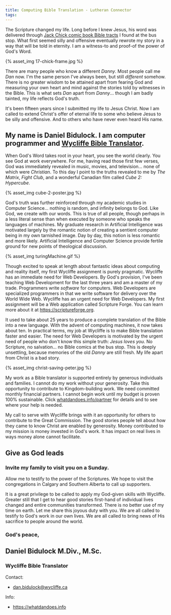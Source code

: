 ```yaml
---
title: Computing Bible Translation - Lutheran Connector
tags:
---
```


The Scripture changed my life. Long before I knew Jesus, his word was delivered through [Jack Chick comic book Bible tracts](https://www.chick.com/) I found at the bus stop. What first seemed silly and offensive eventually rewrote my story in a way that will be told in eternity. I am a witness-to and proof-of the power of God's Word. 

{% asset_img 17-chick-frame.jpg %}

<!-- more -->

There are many people who know a different _Danny_. Most people call me _Dan_ now. I'm the same person I've always been, but still _different_ somehow. There is no greater wisdom to be attained apart from fearing God and measuring your own heart and mind against the stories told by witnesses in the Bible. This is what sets _Dan_ apart from _Danny_... though I am badly tainted, my life reflects God's truth.

It's been fifteen years since I submitted my life to Jesus Christ. Now I am called to extend Christ's offer of eternal life to some who believe Jesus to be silly and offensive. And to others who have never even heard His name.

## My name is Daniel Bidulock. I am computer programmer and [Wycliffe Bible Translator](https://www.wycliffe.ca/).

When God's Word takes root in your heart, you see the world clearly. You see God at work everywhere. For me, having read those first few verses, God was immediately revealed in music, movies, and television... none of which were _Christian_. To this day I point to the truths revealed to me by _The Matrix_, _Fight Club_, and a wonderful Canadian film called _Cube 2: Hypercube_.

{% asset_img cube-2-poster.jpg %}

God's truth was further reinforced through my academic studies in Computer Science... nothing is random, and infinity belongs to God. Like God, we create with our words. This is true of all people, though perhaps in a less literal sense than when executed by someone who speaks the languages of machines. My graduate research in Artificial Intelligence was motivated largely by the romantic notion of creating a sentient computer being in my own tarnished image. Day by day, this notion is less romantic and more likely. Artificial Intelligence and Computer Science provide fertile ground for new points of theological discussion.

{% asset_img turingMachine.gif %}

Though excited to speak at length about fantastic ideas about computing and reality itself, my first Wycliffe assignment is purely pragmatic. Wycliffe has an immediate need for Web Developers. By God's provision, I've been teaching Web Development for the last three years and am a master of my trade. Programmers write _software_ for computers. Web Developers are specialized programmers in that we write software for delivery over the World Wide Web. Wycliffe has an urgent need for Web Developers. My first assignment will be a Web application called Scripture Forge. You can learn more about it at https://scriptureforge.org.

It used to take about 25 years to produce a complete translation of the Bible into a new language. With the advent of computing machines, it now takes about ten. In practical terms, my job at Wycliffe is to make Bible translation faster and easier. The need for Web Developers is motivated by the urgent need of people who don't know this simple truth: _Jesus loves you_. No Scripture, no salvation... no Bible comics at the bus stop. This is deeply unsettling, because memories of the old _Danny_ are still fresh. My life apart from Christ is a bad story.

{% asset_img christ-saving-peter.jpg %}

My work as a Bible translator is supported entirely by generous individuals and families. I cannot do my work without your generosity. Take this opportunity to contribute to Kingdom-building work. We need committed monthly financial partners. I cannot begin work until my budget is proven 100% sustainable. Click [whatdandoes.info/partner](https://whatdandoes.info/partner) for details and to see where your help is needed. 

My call to serve with Wycliffe brings with it an opportunity for others to contribute to the Great Commission. The good stories people tell about how they came to know Christ are enabled by generosity. Money contributed to my mission is money invested in God's work. It has impact on real lives in ways money alone cannot facilitate.

## Give as God leads 

### Invite my family to visit you on a Sunday.

Allow me to testify to the power of the Scriptures. We hope to visit the congregations in Calgary and Southern Alberta to call up supporters. 

It is a great privilege to be called to apply my God-given skills with Wycliffe. Greater still that I get to hear good stories first-hand of individual lives changed and entire communities transformed. There is no better use of my time on earth. Let me share this joyous duty with you. We are all called to testify to God's work in our own lives. We are all called to bring news of His sacrifice to people around the world.

### God's peace,

## Daniel Bidulock M.Div., M.Sc.
### Wycliffe Bible Translator

Contact:

- dan.bidulock@wycliffe.ca

Info: 

- https://whatdandoes.info


